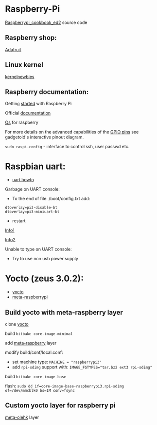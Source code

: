 # Raspberry-Pi

[Raspberrypi_cookbook_ed2](https://github.com/simonmonk/raspberrypi_cookbook_ed2) source code

## Raspberry shop:

[Adafruit](https://www.adafruit.com/)

## Linux kernel

[kernelnewbies](https://kernelnewbies.org/)

## Raspberry documentation:
Getting [started](https://projects.raspberrypi.org/en/pathways/getting-started-with-raspberry-pi) with Raspberry Pi

Official [documentation](https://www.raspberrypi.org/documentation/)

[Os](https://www.raspberrypi.org/downloads/) for raspberry

For more details on the advanced capabilities of the [GPIO pins](https://pinout.xyz/) see gadgetoid's interactive pinout diagram.

`sudo raspi-config` - interface to control ssh, user passwd etc. 

# Raspbian uart:

- [uart howto](https://elinux.org/RPi_Serial_Connection)

Garbage on UART console:

- To the end of file: /boot/config.txt add:
```
dtoverlay=pi3-disable-bt
dtoverlay=pi3-miniuart-bt
```
- restart

[Info1](https://openenergymonitor.org/forum-archive/node/12311.html)

[Info2](https://raspberrypi.stackexchange.com/questions/45007/garbage-on-raspberry-pi-console)

Unable to type on UART console:

- Try to use non usb power supply

# Yocto (zeus 3.0.2):

- [yocto](https://www.yoctoproject.org/)
- [meta-raspberrypi](https://meta-raspberrypi.readthedocs.io/en/latest/index.html)

## Build yocto with meta-raspberry layer

clone [yocto](https://www.yoctoproject.org/software-overview/downloads/)

build `bitbake core-image-minimal`

add [meta-raspberry](http://layers.openembedded.org/layerindex/branch/master/layer/meta-raspberrypi/) layer

modify build/conf/local.conf:
 - set machine type: `MACHINE = "raspberrypi3"`
 - add `rpi-sdimg` support with: `IMAGE_FSTYPES="tar.bz2 ext3 rpi-sdimg"`
 
build `bitbake core-image-base`

flash: `sudo dd if=core-image-base-raspberrypi3.rpi-sdimg of=/dev/mmcblk0 bs=1M conv=fsync`

## Custom yocto layer for raspberry pi

[meta-olehk](https://github.com/definename/meta-olehk) layer
